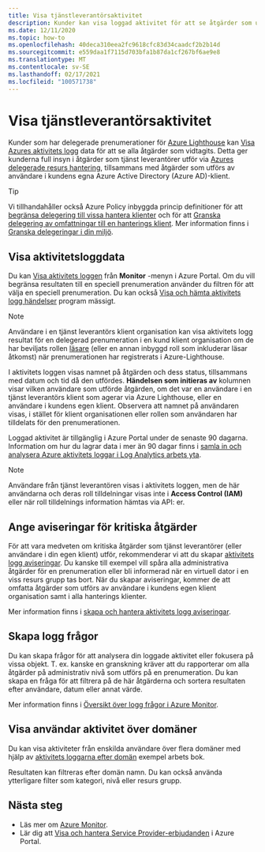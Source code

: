 ```yaml
---
title: Visa tjänstleverantörsaktivitet
description: Kunder kan visa loggad aktivitet för att se åtgärder som utförs av tjänst leverantörer via Azure-delegerad resurs hantering.
ms.date: 12/11/2020
ms.topic: how-to
ms.openlocfilehash: 40deca310eea2fc9618cfc83d34caadcf2b2b14d
ms.sourcegitcommit: e559daa1f7115d703bfa1b87da1cf267bf6ae9e8
ms.translationtype: MT
ms.contentlocale: sv-SE
ms.lasthandoff: 02/17/2021
ms.locfileid: "100571738"
---
```

# <a name="view-service-provider-activity"></a>Visa tjänstleverantörsaktivitet

Kunder som har delegerade prenumerationer för [Azure Lighthouse](../overview.md) kan [Visa Azures aktivitets logg](../../azure-monitor/essentials/platform-logs-overview.md) data för att se alla åtgärder som vidtagits. Detta ger kunderna full insyn i åtgärder som tjänst leverantörer utför via [Azures delegerade resurs hantering](../concepts/azure-delegated-resource-management.md), tillsammans med åtgärder som utförs av användare i kundens egna Azure Active Directory (Azure AD)-klient.

> [!TIP]
> Vi tillhandahåller också Azure Policy inbyggda princip definitioner för att [begränsa delegering till vissa hantera klienter](https://github.com/Azure/azure-policy/blob/master/built-in-policies/policyDefinitions/Lighthouse/AllowCertainManagingTenantIds_Deny.json) och för att [Granska delegering av omfattningar till en hanterings klient](https://github.com/Azure/azure-policy/blob/master/built-in-policies/policyDefinitions/Lighthouse/Lighthouse_Delegations_Audit.json). Mer information finns i [Granska delegeringar i din miljö](view-manage-service-providers.md#audit-delegations-in-your-environment).

## <a name="view-activity-log-data"></a>Visa aktivitetsloggdata

Du kan [Visa aktivitets loggen](../../azure-monitor/essentials/activity-log.md#view-the-activity-log) från **Monitor** -menyn i Azure Portal. Om du vill begränsa resultaten till en speciell prenumeration använder du filtren för att välja en speciell prenumeration. Du kan också [Visa och hämta aktivitets logg händelser](../../azure-monitor/essentials/activity-log.md#view-the-activity-log) program mässigt.

> [!NOTE]
> Användare i en tjänst leverantörs klient organisation kan visa aktivitets logg resultat för en delegerad prenumeration i en kund klient organisation om de har beviljats rollen [läsare](../../role-based-access-control/built-in-roles.md#reader) (eller en annan inbyggd roll som inkluderar läsar åtkomst) när prenumerationen har registrerats i Azure-Lighthouse.

I aktivitets loggen visas namnet på åtgärden och dess status, tillsammans med datum och tid då den utfördes. **Händelsen som initieras av** kolumnen visar vilken användare som utförde åtgärden, om det var en användare i en tjänst leverantörs klient som agerar via Azure Lighthouse, eller en användare i kundens egen klient. Observera att namnet på användaren visas, i stället för klient organisationen eller rollen som användaren har tilldelats för den prenumerationen.

Loggad aktivitet är tillgänglig i Azure Portal under de senaste 90 dagarna. Information om hur du lagrar data i mer än 90 dagar finns i [samla in och analysera Azure aktivitets loggar i Log Analytics arbets yta](../../azure-monitor/essentials/activity-log.md).

> [!NOTE]
> Användare från tjänst leverantören visas i aktivitets loggen, men de här användarna och deras roll tilldelningar visas inte i **Access Control (IAM)** eller när roll tilldelnings information hämtas via API: er.

## <a name="set-alerts-for-critical-operations"></a>Ange aviseringar för kritiska åtgärder

För att vara medveten om kritiska åtgärder som tjänst leverantörer (eller användare i din egen klient) utför, rekommenderar vi att du skapar [aktivitets logg aviseringar](../../azure-monitor/alerts/activity-log-alerts.md). Du kanske till exempel vill spåra alla administrativa åtgärder för en prenumeration eller bli informerad när en virtuell dator i en viss resurs grupp tas bort. När du skapar aviseringar, kommer de att omfatta åtgärder som utförs av användare i kundens egen klient organisation samt i alla hanterings klienter.

Mer information finns i [skapa och hantera aktivitets logg aviseringar](../../azure-monitor/alerts/alerts-activity-log.md).

## <a name="create-log-queries"></a>Skapa logg frågor

Du kan skapa frågor för att analysera din loggade aktivitet eller fokusera på vissa objekt. T. ex. kanske en granskning kräver att du rapporterar om alla åtgärder på administrativ nivå som utförs på en prenumeration. Du kan skapa en fråga för att filtrera på de här åtgärderna och sortera resultaten efter användare, datum eller annat värde.

Mer information finns i [Översikt över logg frågor i Azure Monitor](../../azure-monitor/logs/log-query-overview.md).

## <a name="view-user-activity-across-domains"></a>Visa användar aktivitet över domäner

Du kan visa aktiviteter från enskilda användare över flera domäner med hjälp av [aktivitets loggarna efter domän](https://github.com/Azure/Azure-Lighthouse-samples/tree/master/templates/workbook-activitylogs-by-domain) exempel arbets bok.

Resultaten kan filtreras efter domän namn. Du kan också använda ytterligare filter som kategori, nivå eller resurs grupp.

## <a name="next-steps"></a>Nästa steg

- Läs mer om [Azure Monitor](../../azure-monitor/index.yml).
- Lär dig att [Visa och hantera Service Provider-erbjudanden](view-manage-service-providers.md) i Azure Portal.
